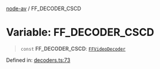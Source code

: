[node-av](../globals.md) / FF\_DECODER\_CSCD

# Variable: FF\_DECODER\_CSCD

> `const` **FF\_DECODER\_CSCD**: [`FFVideoDecoder`](../type-aliases/FFVideoDecoder.md)

Defined in: [decoders.ts:73](https://github.com/seydx/av/blob/f8631fc881b394300b1479f511d55cf1c370a87f/src/constants/decoders.ts#L73)
